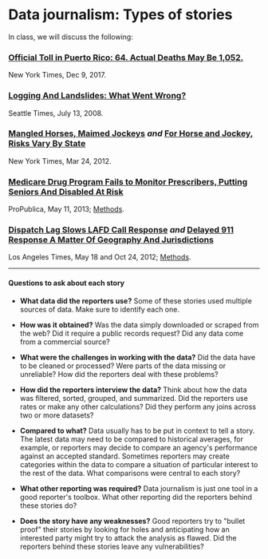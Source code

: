 # Data journalism: Types of stories

In class, we will discuss the following:

### [Official Toll in Puerto Rico: 64. Actual Deaths May Be 1,052.](https://www.nytimes.com/interactive/2017/12/08/us/puerto-rico-hurricane-maria-death-toll.html)

New York Times, Dec 9, 2017.

### [Logging And Landslides: What Went Wrong?](https://www.seattletimes.com/seattle-news/logging-and-landslides-what-went-wrong/)

Seattle Times, July 13, 2008.

### [Mangled Horses, Maimed Jockeys](http://www.nytimes.com/2012/03/25/us/death-and-disarray-at-americas-racetracks.html) *and* [For Horse and Jockey, Risks Vary By State](http://www.nytimes.com/interactive/2012/03/24/us/for-horse-and-jockey-risks-vary.html)

New York Times, Mar 24, 2012.

### [Medicare Drug Program Fails to Monitor Prescribers, Putting Seniors And Disabled At Risk](https://www.propublica.org/article/part-d-prescriber-checkup-mainbar)

ProPublica, May 11, 2013; [Methods](https://www.propublica.org/article/how-we-analyzed-medicares-drug-data-long-methodology).

### [Dispatch Lag Slows LAFD Call Response](http://www.latimes.com/local/lafddata/la-me-fire-response-20120518-story.html) *and* [Delayed 911 Response A Matter Of Geography And Jurisdictions](http://www.latimes.com/local/lafddata/la-me-lafd-aid-20121021-story.html)

Los Angeles Times, May 18 and Oct 24, 2012; [Methods](http://datadesk.latimes.com/posts/2012/10/lafd-border-analysis/).

- - -



#### Questions to ask about each story

- **What data did the reporters use?**
Some of these stories used multiple sources of data. Make sure to identify each one.

- **How was it obtained?**
Was the data simply downloaded or scraped from the web? Did it require a public records request? Did any data come from a commercial source?

- **What were the challenges in working with the data?**
Did the data have to be cleaned or processed? Were parts of the data missing or unreliable? How did the reporters deal with these problems?

- **How did the reporters interview the data?**
Think about how the data was filtered, sorted, grouped, and summarized. Did the reporters use rates or make any other calculations? Did they perform any joins across two or more datasets?

- **Compared to what?**
Data usually has to be put in context to tell a story. The latest data may need to be compared to historical averages, for example, or reporters may decide to compare an agency's performance against an accepted standard. Sometimes reporters may create categories within the data to compare a situation of particular interest to the rest of the data. What comparisons were central to each story?

- **What other reporting was required?**
Data journalism is just one tool in a good reporter's toolbox. What other reporting did the reporters behind these stories do?

- **Does the story have any weaknesses?**
Good reporters try to "bullet proof" their stories by looking for holes and anticipating how an interested party might try to attack the analysis as flawed. Did the reporters behind these stories leave any vulnerabilities?






